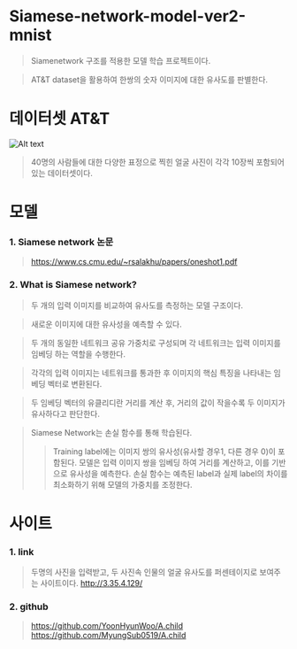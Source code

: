 # Siamese-network-model-ver2-mnist
> Siamenetwork 구조를 적용한 모델 학습 프로젝트이다.

> AT&T dataset을 활용하여 한쌍의 숫자 이미지에 대한 유사도를 판별한다.


# 데이터셋 AT&T
![Alt text](https://4.bp.blogspot.com/-_289WYEeNks/WMC3wZ7SjHI/AAAAAAAAAz0/be3-bvMYwKYBVq8DzPh_ZLwJ4qMzTBhowCLcB/s1600/ATT.png)

> 40명의 사람들에 대한 다양한 표정으로 찍힌 얼굴 사진이 각각 10장씩 포함되어 있는 데이터셋이다.


# 모델
### 1. Siamese network 논문
> https://www.cs.cmu.edu/~rsalakhu/papers/oneshot1.pdf


### 2. What is Siamese network?
> 두 개의 입력 이미지를 비교하여 유사도를 측정하는 모델 구조이다.

> 새로운 이미지에 대한 유사성을 예측할 수 있다.

> 두 개의 동일한 네트워크 공유 가중치로 구성되며 각 네트워크는 입력 이미지를 임베딩 하는 역할을 수행한다.

> 각각의 입력 이미지는 네트워크를 통과한 후 이미지의 핵심 특징을 나타내는 임베딩 벡터로 변환된다.

> 두 임베딩 벡터의 유클리디란 거리를 계산 후, 거리의 값이 작을수록 두 이미지가 유사하다고 판단한다.

> Siamese Network는 손실 함수를 통해 학습된다.
>> Training label에는 이미지 쌍의 유사성(유사할 경우1, 다른 경우 0)이 포함된다. 모델은 입력 이미지 쌍을 임베딩 하여 거리를 계산하고, 이를 기반으로 유사성을 예측한다. 손실 함수는 예측된 label과 실제 label의 차이를 최소화하기 위해 모델의 가중치를 조정한다.


# 사이트
### 1. link
> 두명의 사진을 입력받고, 두 사진속 인물의 얼굴 유사도를 퍼센테이지로 보여주는 사이트이다.
> http://3.35.4.129/

### 2. github
> https://github.com/YoonHyunWoo/A.child
> https://github.com/MyungSub0519/A.child


